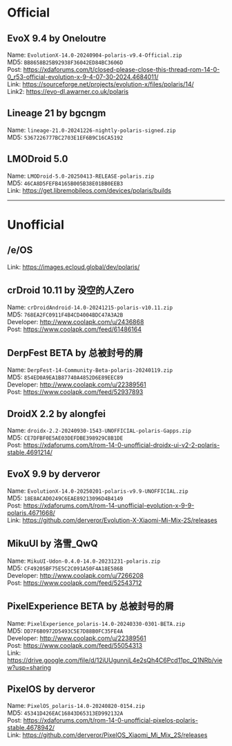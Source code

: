 # Official

## EvoX 9.4 by Oneloutre
Name: `EvolutionX-14.0-20240904-polaris-v9.4-Official.zip`  
MD5: `BB8658B25B92938F36042ED84BC3606D`  
Post: https://xdaforums.com/t/closed-please-close-this-thread-rom-14-0-0_r53-official-evolution-x-9-4-07-30-2024.4684011/  
Link: https://sourceforge.net/projects/evolution-x/files/polaris/14/  
Link2: https://evo-dl.awarner.co.uk/polaris  

## Lineage 21 by bgcngm
Name: `lineage-21.0-20241226-nightly-polaris-signed.zip`  
MD5: `5367226777BC2703E1EF6B9C16CA5192`  

## LMODroid 5.0
Name: `LMODroid-5.0-20250413-RELEASE-polaris.zip`  
MD5: `46CA8D5FEFB4165B005B38E01BB0EEB3`  
Link: https://get.libremobileos.com/devices/polaris/builds  

-----------------------------------------

# Unofficial

## /e/OS
Link: https://images.ecloud.global/dev/polaris/  

## crDroid 10.11 by 没空的人Zero
Name: `crDroidAndroid-14.0-20241215-polaris-v10.11.zip`  
MD5: `768EA2FC0911F4B4CD4004BDC47A3A2B`  
Developer: http://www.coolapk.com/u/2436868  
Post: https://www.coolapk.com/feed/61486164  

## DerpFest BETA by 总被封号的屑
Name: `DerpFest-14-Community-Beta-polaris-20240119.zip`  
MD5: `854ED0A9EA1B87740A4852D6E89EEC89`  
Developer: http://www.coolapk.com/u/22389561  
Post: https://www.coolapk.com/feed/52937893  

## DroidX 2.2 by alongfei
Name: `droidx-2.2-20240930-1543-UNOFFICIAL-polaris-Gapps.zip`  
MD5: `CE7DFBF0E5AE03DEFDBE398929C8B1DE`  
Post: https://xdaforums.com/t/rom-14-0-unofficial-droidx-ui-v2-2-polaris-stable.4691214/  

## EvoX 9.9 by derveror
Name: `EvolutionX-14.0-20250201-polaris-v9.9-UNOFFICIAL.zip`  
MD5: `18E8ACAD0249C6EAE89213096D4B4149`  
Post: https://xdaforums.com/t/rom-14-unofficial-evolution-x-9-9-polaris.4671668/  
Link: https://github.com/derveror/Evolution-X-Xiaomi-Mi-Mix-2S/releases  

## MikuUI by 洛雪_QwQ
Name: `MikuUI-Udon-0.4.0-14.0-20231231-polaris.zip`  
MD5: `CF49205BF75E5C2C091A50F4A18E586B`  
Developer: http://www.coolapk.com/u/7266208  
Post: https://www.coolapk.com/feed/52543712  

## PixelExperience BETA by 总被封号的屑
Name: `PixelExperience_polaris-14.0-20240330-0301-BETA.zip`  
MD5: `DD7F6B0972D5493C5E7D88B0FC35FE4A`  
Developer: http://www.coolapk.com/u/22389561  
Post: https://www.coolapk.com/feed/55054313  
Link: https://drive.google.com/file/d/12iUUgunnjL4e2sQh4C6Pcd11pc_Q1NRb/view?usp=sharing  
 
## PixelOS by derveror
Name: `PixelOS_polaris-14.0-20240820-0154.zip`  
MD5: `45341D426EAC16843D65313ED992132A`  
Post: https://xdaforums.com/t/rom-14-0-unofficial-pixelos-polaris-stable.4678942/  
Link: https://github.com/derveror/PixelOS_Xiaomi_Mi_Mix_2S/releases  
